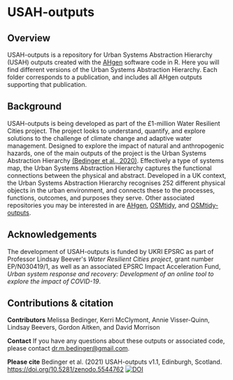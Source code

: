 # USAH-outputs

## Overview
USAH-outputs is a repository for Urban Systems Abstraction Hierarchy (USAH) outputs created with the [AHgen](https://github.com/avisserquinn/AHgen) software code in R. Here you will find different versions of the Urban Systems Abstraction Hierarchy. Each folder corresponds to a publication, and includes all AHgen outputs supporting that publication.

## Background
USAH-outputs is being developed as part of the £1-million Water Resilient Cities project. The project looks to understand, quantify, and explore solutions to the challenge of climate change and adaptive water management. Designed to explore the impact of natural and anthropogenic hazards, one of the main outputs of the project is the Urban Systems Abstraction Hierarchy [(Bedinger et al., 2020)](https://doi.org/10.1029/2019EF001389). Effectively a type of systems map, the Urban Systems Abstraction Hierarchy captures the functional connections between the physical and abstract. Developed in a UK context, the Urban Systems Abstraction Hierarchy recognises 252 different physical objects in the urban environment, and connects these to the processes, functions, outcomes, and purposes they serve. Other associated repositories you may be interested in are [AHgen](https://github.com/avisserquinn/AHgen), [OSMtidy](https://github.com/avisserquinn/OSMtidy), and [OSMtidy-outputs](https://github.com/avisserquinn/OSMtidy-outputs).

## Acknowledgements 
The development of USAH-outputs is funded by UKRI EPSRC as part of Professor Lindsay Beever's *Water Resilient Cities project*, grant number EP/N030419/1, as well as an associated EPSRC Impact Acceleration Fund, *Urban system response and recovery: Development of an online tool to explore the impact of COVID-19*.

## Contributions & citation
**Contributors** Melissa Bedinger, Kerri McClymont, Annie Visser-Quinn, Lindsay Beevers, Gordon Aitken, and David Morrison

**Contact** If you have any questions about these outputs or associated code, please contact dr.m.bedinger@gmail.com.

**Please cite** Bedinger et al. (2021) USAH-outputs v1.1, Edinburgh, Scotland. https://doi.org/10.5281/zenodo.5544762 
[![DOI](https://zenodo.org/badge/410258600.svg)](https://zenodo.org/badge/latestdoi/410258600)
